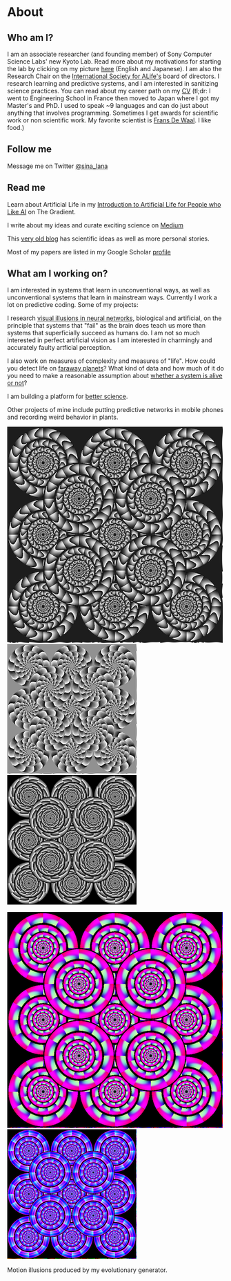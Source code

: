 # About

## Who am I?

I am an associate researcher (and founding member) of Sony Computer Science Labs' new Kyoto Lab. Read more about my motivations for starting the lab by clicking on my picture [here](https://www.sonycsl.co.jp/kyoto/) (English and Japanese). I am also the Research Chair on the [International Society for ALife's](http://www.alife.org/about-isal) board of directors. I research learning and predictive systems, and I am interested in sanitizing science practices.
You can read about my career path on my [CV](lana_cv.pdf) (tl;dr: I went to Engineering School in France then moved to Japan where I got my Master's and PhD. I used to speak ~9 languages and can do just about anything that involves programming. Sometimes I get awards for scientific work or non scientific work. My favorite scientist is [Frans De Waal](https://en.wikipedia.org/wiki/Frans_de_Waal). I like food.)

## Follow me

Message me on Twitter [@sina_lana](https://twitter.com/sina_lana)

## Read me 

Learn about Artificial Life in my [Introduction to Artificial Life for People who Like AI](https://thegradient.pub/an-introduction-to-artificial-life-for-people-who-like-ai/) on The Gradient.

I write about my ideas and curate exciting science on [Medium](https://medium.com/@sina_lana)

This [very old blog](https://itakoyak.wordpress.com/) has scientific ideas as well as more personal stories.

Most of my papers are listed in my Google Scholar [profile](https://scholar.google.co.jp/citations?hl=en&pli=1&user=UVvjeaoAAAAJ)

## What am I working on?

I am interested in systems that learn in unconventional ways, as well as unconventional systems that learn in mainstream ways. Currently I work a lot on predictive coding. Some of my projects:

I research [visual illusions in neural networks](https://github.com/LanaSina/evolutionary_illusion_generator), biological and artificial, on the principle that systems that "fail" as the brain does teach us more than systems that superficially succeed as humans do. I am not so much interested in perfect artificial vision as I am interested in charmingly and accurately faulty artficial perception.

I also work on measures of complexity and measures of "life". How could you detect life on [faraway planets](https://agu.confex.com/agu/abscicon19/prelim.cgi/Paper/480711)? What kind of data and how much of it do you need to make a reasonable assumption about [whether a system is alive or not](https://github.com/LanaSina/FLR_contest)?

I am building a platform for [better science](https://docs.google.com/presentation/d/1V_K8hghgnvGfEtW7TdwtowTveZyy4Qs8rMemNyHx_Dg/edit?usp=sharing).

Other projects of mine include putting predictive networks in mobile phones and recording weird behavior in plants.

![bw_1](big_bw.png)
![bw_2](small_bw_1.png)
![bw_3](small_bw_3.png)

![c_1](color_big.png)
![c_2](color_small_1.png)

Motion illusions produced by my evolutionary generator.

